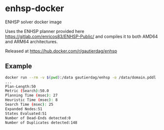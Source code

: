 # enhsp-docker

ENHSP solver docker image

Uses the ENHSP planner provided here <https://gitlab.com/enricos83/ENHSP-Public/> and compiles it to both AMD64 and ARM64 architectures.

Released at <https://hub.docker.com/r/gautierdag/enhsp>

## Example

```bash
docker run --rm -v $(pwd):/data gautierdag/enhsp -o /data/domain.pddl -f /data/problem.pddl
...
Plan-Length:50
Metric (Search):50.0
Planning Time (msec): 27
Heuristic Time (msec): 8
Search Time (msec): 25
Expanded Nodes:51
States Evaluated:51
Number of Dead-Ends detected:0
Number of Duplicates detected:148
```
